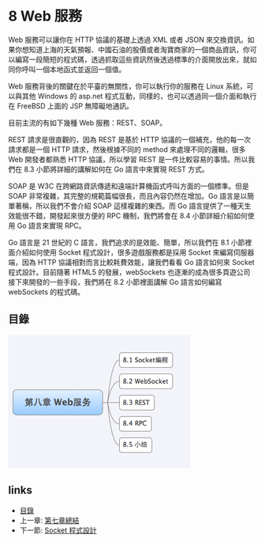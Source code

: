 # 8 Web 服務
Web 服務可以讓你在 HTTP 協議的基礎上透過 XML 或者 JSON 來交換資訊。如果你想知道上海的天氣預報、中國石油的股價或者淘寶商家的一個商品資訊，你可以編寫一段簡短的程式碼，透過抓取這些資訊然後透過標準的介面開放出來，就如同你呼叫一個本地函式並返回一個值。

Web 服務背後的關鍵在於平臺的無關性，你可以執行你的服務在 Linux 系統，可以與其他 Windows 的 asp.net 程式互動，同樣的，也可以透過同一個介面和執行在 FreeBSD 上面的 JSP 無障礙地通訊。

目前主流的有如下幾種 Web 服務：REST、SOAP。

REST 請求是很直觀的，因為 REST 是基於 HTTP 協議的一個補充，他的每一次請求都是一個 HTTP 請求，然後根據不同的 method 來處理不同的邏輯，很多 Web 開發者都熟悉 HTTP 協議，所以學習 REST 是一件比較容易的事情。所以我們在 8.3 小節將詳細的講解如何在 Go 語言中來實現 REST 方式。

SOAP 是 W3C 在跨網路資訊傳遞和遠端計算機函式呼叫方面的一個標準。但是 SOAP 非常複雜，其完整的規範篇幅很長，而且內容仍然在增加。Go 語言是以簡單著稱，所以我們不會介紹 SOAP 這樣複雜的東西。而 Go 語言提供了一種天生效能很不錯，開發起來很方便的 RPC 機制，我們將會在 8.4 小節詳細介紹如何使用 Go 語言來實現 RPC。

Go 語言是 21 世紀的 C 語言，我們追求的是效能、簡單，所以我們在 8.1 小節裡面介紹如何使用 Socket 程式設計，很多遊戲服務都是採用 Socket 來編寫伺服器端，因為 HTTP 協議相對而言比較耗費效能，讓我們看看 Go 語言如何來 Socket 程式設計。目前隨著 HTML5 的發展，webSockets 也逐漸的成為很多頁遊公司接下來開發的一些手段，我們將在 8.2 小節裡面講解 Go 語言如何編寫 webSockets 的程式碼。

## 目錄
   ![](images/navi8.png)

## links
   * [目錄](<preface.md>)
   * 上一章: [第七章總結](<07.7.md>)
   * 下一節: [Socket 程式設計](<08.1.md>)
